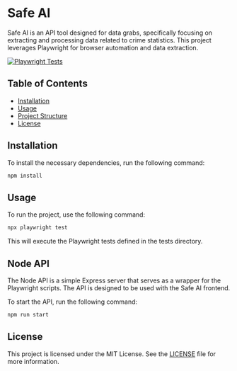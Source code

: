 # Safe AI

Safe AI is an API tool designed for data grabs, specifically focusing on extracting and processing data related to crime statistics. This project leverages Playwright for browser automation and data extraction.

[![Playwright Tests](https://github.com/ale-sanchez-g/safe_ai/actions/workflows/playwright.yml/badge.svg)](https://github.com/ale-sanchez-g/safe_ai/actions/workflows/playwright.yml)

## Table of Contents

- [Installation](#installation)
- [Usage](#usage)
- [Project Structure](#project-structure)
- [License](#license)

## Installation

To install the necessary dependencies, run the following command:

```sh
npm install
```

## Usage

To run the project, use the following command:

```sh
npx playwright test
```

This will execute the Playwright tests defined in the tests directory.

## Node API

The Node API is a simple Express server that serves as a wrapper for the Playwright scripts. The API is designed to be used with the Safe AI frontend.

To start the API, run the following command:

```sh
npm run start
```

## License

This project is licensed under the MIT License. See the [LICENSE](LICENSE) file for more information.

```

```
